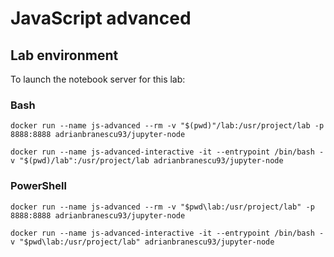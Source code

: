 # JavaScript advanced

## Lab environment

To launch the notebook server for this lab:
### Bash
```
docker run --name js-advanced --rm -v "$(pwd)"/lab:/usr/project/lab -p 8888:8888 adrianbranescu93/jupyter-node
```

```
docker run --name js-advanced-interactive -it --entrypoint /bin/bash -v "$(pwd)/lab":/usr/project/lab adrianbranescu93/jupyter-node
```

### PowerShell
```
docker run --name js-advanced --rm -v "$pwd\lab:/usr/project/lab" -p 8888:8888 adrianbranescu93/jupyter-node
```

```
docker run --name js-advanced-interactive -it --entrypoint /bin/bash -v "$pwd\lab:/usr/project/lab" adrianbranescu93/jupyter-node
```
